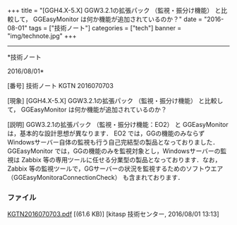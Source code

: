 ﻿+++
title = "[GGH4.X-5.X] GGW3.2.1の拡張パック （監視・振分け機能） と比較して， GGEasyMonitor は何か機能が追加されているのか？"
date = "2016-08-01"
tags = ["技術ノート"]
categories = ["tech"]
banner = "img/technote.jpg"
+++

-----------------------------------------------------------------------------------------------------------------------------

*技術ノート

2016/08/01*


[番号]
技術ノート KGTN 2016070703

[現象]
[GGH4.X-5.X] GGW3.2.1の拡張パック （監視・振分け機能） と比較して，
GGEasyMonitor は何か機能が追加されているのか？

[説明]
GGW3.2.1の拡張パック （監視・振分け機能：EO2） と GGEasyMonitor
は，基本的な設計思想が異なります． EO2
では，GGの機能のみならずWindowsサーバー自体の監視も行う自己完結型の製品となっておりました．GGEasyMonitor
では，GGの機能のみを監視対象とし，Windowsサーバーの監視は Zabbix
等の専用ツールに任せる分業型の製品となっております．なお， Zabbix
等の監視ツールで，GGサーバーの状況を監視するためのソフトウエア
（GGEasyMonitoraConnectionCheck） も含まれております．


### ファイル

 
 


[KGTN2016070703.pdf](http://techreport.kitasp.net/attachments/download/2805/KGTN2016070703.pdf)
 [(61.6 KB)] [kitasp 技術センター, 2016/08/01
13:13]


 


 

